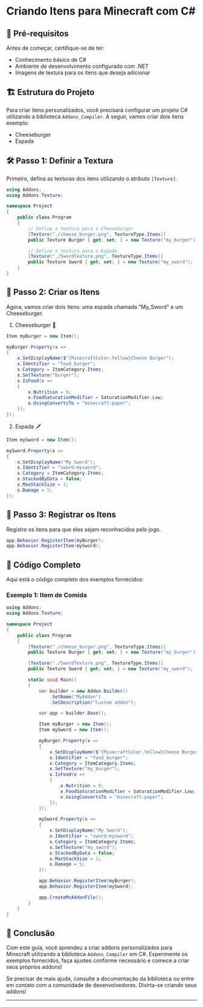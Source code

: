 # Criando Itens para Minecraft com C#

## 🌟 Pré-requisitos

Antes de começar, certifique-se de ter:
- Conhecimento básico de C#
- Ambiente de desenvolvimento configurado com .NET
- Imagens de textura para os itens que deseja adicionar

## 🏗️ Estrutura do Projeto

Para criar itens personalizados, você precisará configurar um projeto C# utilizando a biblioteca `Addons_Compiler`. A seguir, vamos criar dois itens exemplo:
- Cheeseburger
- Espada

## 🛠️ Passo 1: Definir a Textura

Primeiro, defina as texturas dos itens utilizando o atributo `[Texture]`.

```csharp
using Addons;
using Addons.Texture;

namespace Project
{
    public class Program
    {
        // Define a textura para o Cheeseburger
        [Texture("./cheese_burger.png", TextureType.Items)]
        public Texture Burger { get; set; } = new Texture("my_burger");

        // Define a textura para a Espada
        [Texture("./SwordTexture.png", TextureType.Items)]
        public Texture Sword { get; set; } = new Texture("my_sword");
    }
}
```

## 🌟 Passo 2: Criar os Itens

Agora, vamos criar dois itens: uma espada chamada "My_Sword" e um Cheeseburger.

1. Cheeseburger 🍔

```csharp
Item myBurger = new Item();

myBurger.Property(x =>
{
    x.SetDisplayName($"{MinecraftColor.Yellow}Cheese Burger");
    x.Identifier = "food_burger";
    x.Category = ItemCategory.Items;
    x.SetTexture("burger");
    x.IsFood(x =>
    {
        x.Nutrition = 9;
        x.FoodSaturationModifier = SaturationModifier.Low;
        x.UsingConvertsTo = "minecraft:paper";
    });
});
```

2. Espada 🗡️

```csharp
Item mySword = new Item();

mySword.Property(x =>
{
    x.SetDisplayName("My Sword");
    x.Identifier = "sword:mysword";
    x.Category = ItemCategory.Items;
    x.StackedByData = false;
    x.MaxStackSize = 1;
    x.Damage = 5;
});
```

## 🌟 Passo 3: Registrar os Itens

Registre os itens para que eles sejam reconhecidos pelo jogo.

```csharp
app.Behavior.RegisterItem(myBurger);
app.Behavior.RegisterItem(mySword);
```

## 📝 Código Completo

Aqui está o código completo dos exemplos fornecidos:

### Exemplo 1: Item de Comida

```csharp
using Addons;
using Addons.Texture;

namespace Project
{
    public class Program
    {
        [Texture("./cheese_burger.png", TextureType.Items)]
        public Texture Burger { get; set; } = new Texture("my_burger");

        [Texture("./SwordTexture.png", TextureType.Items)]
        public Texture Sword { get; set; } = new Texture("my_sword");

        static void Main()
        {
            var builder = new Addon.Builder()
                .SetName("MyAddon")
                .SetDescription("Custom addon");

            var app = builder.Base();

            Item myBurger = new Item();
            Item mySword = new Item();

            myBurger.Property(x =>
            {
                x.SetDisplayName($"{MinecraftColor.Yellow}Cheese Burger");
                x.Identifier = "food_burger";
                x.Category = ItemCategory.Items;
                x.SetTexture("my_burger");
                x.IsFood(x =>
                {
                    x.Nutrition = 9;
                    x.FoodSaturationModifier = SaturationModifier.Low;
                    x.UsingConvertsTo = "minecraft:paper";
                });
            });

            mySword.Property(x =>
            {
                x.SetDisplayName("My Sword");
                x.Identifier = "sword:mysword";
                x.Category = ItemCategory.Items;
                x.SetTexture("my_sword");
                x.StackedByData = false;
                x.MaxStackSize = 1;
                x.Damage = 5;
            });

            app.Behavior.RegisterItem(myBurger);
            app.Behavior.RegisterItem(mySword);

            app.CreateMcAddonFile();
        }
    }
}
```

## 🚀 Conclusão

Com este guia, você aprendeu a criar addons personalizados para Minecraft utilizando a biblioteca `Addons_Compiler` em C#. Experimente os exemplos fornecidos, faça ajustes conforme necessário e comece a criar seus próprios addons! 

Se precisar de mais ajuda, consulte a documentação da biblioteca ou entre em contato com a comunidade de desenvolvedores. Divirta-se criando seus addons!

---